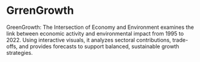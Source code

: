 # GrrenGrowth
GreenGrowth: The Intersection of Economy and Environment examines the link between economic activity and environmental impact from 1995 to 2022. Using interactive visuals, it analyzes sectoral contributions, trade-offs, and provides forecasts to support balanced, sustainable growth strategies.

